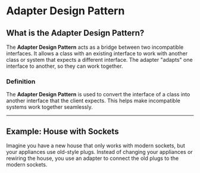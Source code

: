 # Adapter Design Pattern

## What is the Adapter Design Pattern?
The **Adapter Design Pattern** acts as a bridge between two incompatible interfaces. It allows a class with an existing interface to work with another class or system that expects a different interface. The adapter "adapts" one interface to another, so they can work together.

### Definition
The **Adapter Design Pattern** is used to convert the interface of a class into another interface that the client expects. This helps make incompatible systems work together seamlessly.

---

## Example: House with Sockets
Imagine you have a new house that only works with modern sockets, but your appliances use old-style plugs. Instead of changing your appliances or rewiring the house, you use an adapter to connect the old plugs to the modern sockets.